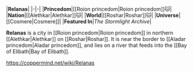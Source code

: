 |**Relanas**|
|-|-|
|**Princedom**|[[Roion princedom\|Roion princedom]]🐱︎|
|**Nation**|[[Alethkar\|Alethkar]]🐱︎|
|**World**|[[Roshar\|Roshar]]🐱︎|
|**Universe**|[[Cosmere\|Cosmere]]|
|**Featured In**|*The Stormlight Archive*|

**Relanas** is a city in [[Roion princedom\|Roion princedom]] in northern [[Alethkar\|Alethkar]] on [[Roshar\|Roshar]]. It is near the border to [[Aladar princedom\|Aladar princedom]], and lies on a river that feeds into the [[Bay of Elibath\|Bay of Elibath]].



https://coppermind.net/wiki/Relanas
